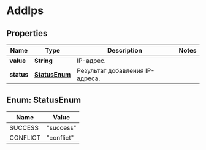 

# AddIps


## Properties

| Name | Type | Description | Notes |
|------------ | ------------- | ------------- | -------------|
|**value** | **String** | IP-адрес. |  |
|**status** | [**StatusEnum**](#StatusEnum) | Результат добавления IP-адреса. |  |



## Enum: StatusEnum

| Name | Value |
|---- | -----|
| SUCCESS | &quot;success&quot; |
| CONFLICT | &quot;conflict&quot; |



